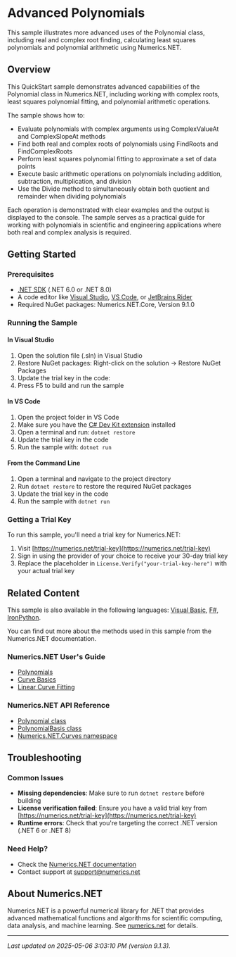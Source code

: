 # Advanced Polynomials

This sample illustrates more advanced uses of the Polynomial class, including real and complex root finding, calculating least squares polynomials and polynomial arithmetic using Numerics.NET.

## Overview

This QuickStart sample demonstrates advanced capabilities of the Polynomial class in Numerics.NET, including
working with complex roots, least squares polynomial fitting, and polynomial arithmetic operations.

The sample shows how to:
- Evaluate polynomials with complex arguments using ComplexValueAt and ComplexSlopeAt methods
- Find both real and complex roots of polynomials using FindRoots and FindComplexRoots
- Perform least squares polynomial fitting to approximate a set of data points
- Execute basic arithmetic operations on polynomials including addition, subtraction, multiplication, and 
  division
- Use the Divide method to simultaneously obtain both quotient and remainder when dividing polynomials

Each operation is demonstrated with clear examples and the output is displayed to the console. The sample
serves as a practical guide for working with polynomials in scientific and engineering applications where
both real and complex analysis is required.


## Getting Started

### Prerequisites

- [.NET SDK](https://dotnet.microsoft.com/download) (.NET 6.0 or .NET 8.0)
- A code editor like [Visual Studio](https://visualstudio.microsoft.com/), [VS Code](https://code.visualstudio.com/), or [JetBrains Rider](https://www.jetbrains.com/rider/)
- Required NuGet packages: Numerics.NET.Core, Version 9.1.0

### Running the Sample

#### In Visual Studio
1. Open the solution file (.sln) in Visual Studio
2. Restore NuGet packages: Right-click on the solution → Restore NuGet Packages
3. Update the trial key in the code:
4. Press F5 to build and run the sample

#### In VS Code

1. Open the project folder in VS Code
2. Make sure you have the [C# Dev Kit extension](https://marketplace.visualstudio.com/items?itemName=ms-dotnettools.csdevkit) installed
3. Open a terminal and run: `dotnet restore`
4. Update the trial key in the code 
5. Run the sample with: `dotnet run`

#### From the Command Line

1. Open a terminal and navigate to the project directory
2. Run `dotnet restore` to restore the required NuGet packages
3. Update the trial key in the code
4. Run the sample with `dotnet run`

### Getting a Trial Key

To run this sample, you'll need a trial key for Numerics.NET:

1. Visit [https://numerics.net/trial-key](https://numerics.net/trial-key)
2. Sign in using the provider of your choice to receive your 30-day trial key
3. Replace the placeholder in `License.Verify("your-trial-key-here")` with your actual trial key

## Related Content

This sample is also available in the following languages: 
[Visual Basic](https://github.com/NumericsDotNet/quickstart-visualbasic/tree/net8.0/mathematics/curves/advanced-polynomials), [F#](https://github.com/NumericsDotNet/quickstart-fsharp/tree/net8.0/mathematics/curves/advanced-polynomials), [IronPython](https://github.com/NumericsDotNet/quickstart-ironpython/tree/net8.0/mathematics/curves/advanced-polynomials).

You can find out more about the methods used in this sample from the Numerics.NET documentation.

### Numerics.NET User's Guide

- [Polynomials](https://numerics.net/documentation/latest/mathematics/curves-and-interpolation/polynomials)
- [Curve Basics](https://numerics.net/documentation/latest/mathematics/curves-and-interpolation/curve-basics)
- [Linear Curve Fitting](https://numerics.net/documentation/latest/mathematics/curve-fitting/linear-curve-fitting)

### Numerics.NET API Reference

- [Polynomial class](https://numerics.net/documentation/latest/reference/numerics.net.curves.polynomial)
- [PolynomialBasis class](https://numerics.net/documentation/latest/reference/numerics.net.curves.polynomialbasis)
- [Numerics.NET.Curves namespace](https://numerics.net/documentation/latest/reference/numerics.net.curves)


## Troubleshooting

### Common Issues

- **Missing dependencies**: Make sure to run `dotnet restore` before building
- **License verification failed**: Ensure you have a valid trial key from [https://numerics.net/trial-key](https://numerics.net/trial-key)
- **Runtime errors**: Check that you're targeting the correct .NET version (.NET 6 or .NET 8)

### Need Help?

- Check the [Numerics.NET documentation](https://numerics.net/documentation/)
- Contact support at [support@numerics.net](mailto:support@numerics.net?subject=AdvancedPolynomials%20QuickStart%20Sample%20%28C%23%29)

## About Numerics.NET

Numerics.NET is a powerful numerical library for .NET that provides advanced mathematical 
functions and algorithms for scientific computing, data analysis, and machine learning.
See [numerics.net](https://numerics.net) for details.

---

_Last updated on 2025-05-06 3:03:10 PM (version 9.1.3)._
